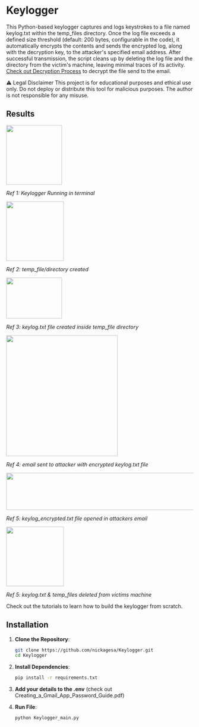 # Keylogger
This Python-based keylogger captures and logs keystrokes to a file named keylog.txt within the temp_files directory. Once the log file exceeds a defined size threshold (default: 200 bytes, configurable in the code), it automatically encrypts the contents and sends the encrypted log, along with the decryption key, to the attacker's specified email address. After successful transmission, the script cleans up by deleting the log file and the directory from the victim's machine, leaving minimal traces of its activity. <a href="https://github.com/nickagesa/Symmetric_Encryption/blob/main/Decryption.py"/>Check out Decryption Process</a> to decrypt the file send to the email.

⚠️ Legal Disclaimer
This project is for educational purposes and ethical use only.
Do not deploy or distribute this tool for malicious purposes.
The author is not responsible for any misuse.

## Results
<img src="https://github.com/user-attachments/assets/4a7a06d2-f727-422e-8043-c46c80c134dc" width="150" height="160" />

*Ref 1: Keylogger Running in terminal*

<img src="https://github.com/user-attachments/assets/abad1947-3aa2-4573-8d60-b0ab011657fd" width="155" height="160" />

*Ref 2: temp_file/directory created*

<img src="https://github.com/user-attachments/assets/6978678c-fcc4-4014-87f1-b7446279e857" width="150" height="110" />

*Ref 3: keylog.txt file created inside temp_file directory*

<img src="https://github.com/user-attachments/assets/ab16d5f0-2133-4685-893f-7503e2a39fe3" width="300" height="325" />

*Ref 4: email sent to attacker with encrypted keylog.txt file*

<img src="https://github.com/user-attachments/assets/2d606a91-a1bc-43ba-a6df-cd4049c72164" width="600" height="100" />

*Ref 5: keylog_encrypted.txt file opened in attackers email*

<img src="https://github.com/user-attachments/assets/c37e056b-43fd-4473-a9cd-bc43ae267989" width="155" height="160" />

*Ref 5: keylog.txt & temp_files deleted from victims machine*

Check out the tutorials to learn how to build the keylogger from scratch.

## Installation

1. **Clone the Repository**:
   ```sh
   git clone https://github.com/nickagesa/Keylogger.git
   cd Keylogger

2. **Install Dependencies**:
   ```sh
   pip install -r requirements.txt
   
3. **Add your details to the .env** (check out Creating_a_Gmail_App_Password_Guide.pdf)
   
4. **Run File**:
   ```sh
   python Keylogger_main.py
